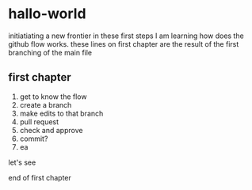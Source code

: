 # hallo-world
initiatiating a new frontier
in these first steps I am learning how does the github flow works.
these lines on first chapter are the result of the first branching of the main file
## first chapter
1. get to know the flow
2. create a branch
3. make edits to that branch
4. pull request
5. check and approve
6. commit?
7. ea

let's see

end of first chapter
